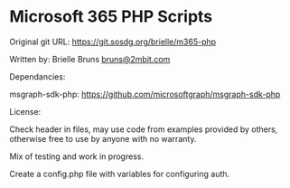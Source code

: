 # Microsoft 365 PHP Scripts

Original git URL: https://git.sosdg.org/brielle/m365-php

Written by: Brielle Bruns <bruns@2mbit.com>

Dependancies:

msgraph-sdk-php: https://github.com/microsoftgraph/msgraph-sdk-php

License:

Check header in files, may use code from examples provided by others,
otherwise free to use by anyone with no warranty.

Mix of testing and work in progress.

Create a config.php file with variables for configuring auth.
